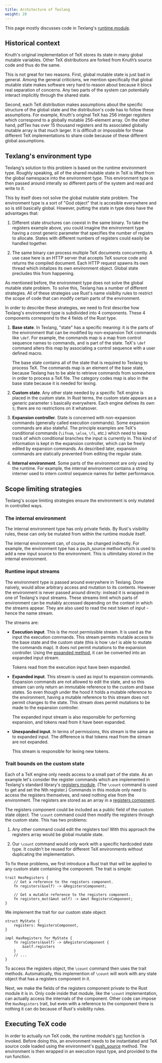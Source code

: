 ```yaml
---
title: Architecture of Texlang
weight: 20
---
```


This page mostly discusses code in Texlang's [runtime module](#todo).

## Historical context

Knuth's original implementation of TeX stores its state in many global mutable variables.
Other TeX distributions are forked from Knuth’s source code and thus do the same.

This is not great for two reasons.
First, global mutable state is just bad in general.
Among the general criticisms, we mention specifically that global mutable state
    makes software very hard to reason about
    because it blocs real separation of concerns.
Any two parts of the system can potentially interact implicitly through the shared state.

Second, each TeX distribution makes assumptions about the specific structure of the global state
  and the distribution's code has to follow these assumptions.
For example, Knuth's original TeX has 256 integer registers which correspond to a
    globally mutable 256-element array.
On the other hand, pdfTex has over 15 thousand registers and its associated
  globally mutable array is that much larger.
It is difficult or impossible for these different TeX implementations to share code because
  of these different global assumptions.

## Texlang's environment type

Texlang's solution to this problem is based on the runtime environment type.
Roughly speaking, all of the shared mutable state in TeX is lifted from the global
  namespace into the environment type.
This environment type is then passed around interally so different parts of the system
  and read and write to it.

This by itself does not solve the global mutable state problem.
The environment type is a sort of "God object" that is accesible everywhere and so is
  still basically global.
However, putting the state in type does have the advantages that:

1.  Different state structures can coexist in the same binary.
    To take the registers example above, you could imagine the environment type
    having a const generic parameter that specifies the number of registrs to
    allocate.
    States with different numbers of registers could easily be handled together.

2.  The same binary can process multiple TeX documents concurrently.
    A use case here is an HTTP server that accepts TeX source code and returns
    the compiled document.
    Each HTTP request spawns its own thread which initalizes its own environment
    object.
    Global state precludes this from happening.


As mentioned before, the environment type does not solve the global mutable state problem.
To solve this, Texlang has a number of different strategies.
All of these strategies use Rust's name visibilty rules to
  restrict the scope of code that can modify certain parts of the environment.

In order to describe these strategies,
  we need to first describe how Texlang's environment type is subdivided into 4 components.
These 4 components correspond to the 4 fields of the Rust type.

1.  **Base state**.
    In Texlang, "state" has a specific meaning: it is the parts of the environment that can be modified
      by non-expansion TeX commands like `\def`.
    For example, the commands map is a map from control sequence names to commands, and is part of the state.
    TeX's `\def` command alters this map by associating a control sequence with a user defined macro.

    The base state contains all of the state that is required to Texlang to process TeX.
    The commands map is an element of the base state, because Texlang has to be able
      to retrieve commands from somewhere in order to process a TeX file.
    The category codes map is also in the base state because it is needed for lexing.

1.  **Custom state**.
    Any other state needed by a specific TeX engine is placed in the custom state.
    In Rust terms, the custom state appears as a generic parameter `S` basically everywhere.
    Each engine defines its own `S`; there are no restrictions on it whatsover.

1.  **Expansion controller**.
    State is concerned with non-expansion commands (generally called execution commands).
    Some expansion commands are also stateful.
    The principle examples are TeX's conditional commands (`\ifnum`, `\else`, `\fi`, etc.)
      which need to keep track of which conditional branches the input is currently in.
    This kind of information is kept in the expansion controller, which
      can be freely edited by expansion commands.
    As described later, expansion commands are statically prevented from editing the regular state.

1.  **Internal environment**.
    Some parts of the environment are only used by the runtime.
    For example, the internal environment contains a string interner used to intern control
      sequence names for better performance.

## Scope limiting strategies

Texlang's scope limiting strategies ensure the environment is only mutated in
  controlled ways.

### The internal environment

The internal environment type has only private fields.
By Rust's visibility rules, these can only be mutated from within the runtime module itself.

The internal environment can, of course, be changed indirectly.
For example, the environment type has a push_source method which is used to add a new
  input source to the environment.
This is ultimitaley stored in the internal environment.

### Runtime input streams

The environment type is passed around everywhere in Texlang.
Done naively, would allow arbitrary access and mutation to its contents.
However the environment is never passed around directy:
  instead it is wrapped in one of Texlang's input streams.
These streams limit which parts of environment can be mutably accessed
  depending on the context in which the streams appear.
They are also used to read the next token of input - hence the name stream.

The streams are:

-   **Execution input**.
    This is the most permissible stream.
    It is used as the input the execution commands.
    This stream permits mutable access to the base state and the custom state
      (this is how `\def` is able to mutate the commands map).
    It does not permit mutations to the expansion controller.
    Using the [expanded method](#todo), it can be converted into an expanded input stream.

    Tokens read from the execution input have been expanded.

-   **Expanded input**.
    This stream is used as input to expansion commands.
    Expansion commands are not allowed to edit the state, and so this stream can
    only return an immutable reference to the custom and base states.
    So even though under the hood it holds a mutable reference to the
      environment, having a mutable reference to this stream does not permit
      changes to the state.
    This stream does permit mutations to be made to the expansion controller.

    The expanded input stream is also responsible for performing expansion,
    and tokens read from it have been expanded.

-   **Unexpanded input**.
    In terms of permissions, this stream is the same as to expanded input.
    The difference is that tokens read from the stream are not expanded.

    This stream is responsible for lexing new tokens.


### Trait bounds on the custom state

Each of a TeX engine only needs access to a small part of the state.
As an example let's consider the register commands which are implemented in
  Texlang's standard library's [registers module](#todo).
(The `\count` command is used to get and set the Nth register.)
Commands in this module only need to access the registers themselves,
  and need nothing else from the environment.
The registers are stored as an array in a [registers component](#todo).

The registers component could be included as a public field of the custom state object.
The `\count` command could then modify the registers through the custom state.
This has two problems:

1.  Any other command could edit the registers too!
    With this approach the registers array would be global mutable state.

1.  Our `\count` command would only work with a specific hardcoded state type.
    It couldn't be reused for different TeX environments without duplicating the implementation.

To fix these problems, we first introduce a Rust
trait that will be applied to any custom state containing the component.
The trait is simple:
```
trait HasRegisters {
    // Get a reference to the registers component.
    fn registers(&self) -> &RegistersComponent;

    // Get a mutable reference to the registers component.
    fn registers_mut(&mut self) -> &mut RegistersComponent;
}
```
We implement the trait for our custom state object:
```
struct MyState {
    registers: RegistersComponent,
}

impl HasRegisters for MyState {
    fn registers(&self) -> &RegistersComponent {
        &self.registers
    }
    // ...
}
```
To access the registers object, the `\count` command then uses the trait methods.
Automatically, this implemention of `\count` will work with any state object that
   has a registers component in it.

Next, we make the fields of the registers component private to the Rust module it is in.
Only code inside that module, like the `\count` implementation, can actually access
  the internals of the component.
Other code can impose the `HasRegisters` trait, but even with a reference to the component
  there is nothing it can do because of Rust's visibility rules.

## Executing TeX code

In order to actually run TeX code, the runtime module's [run](#todo) function is invoked.
Before doing this, an environment needs to be instantiated and
  TeX source code loaded using the environment's [push_source](#todo) method.
The environment is then wrapped in an execution input type, and provided to the run function.

